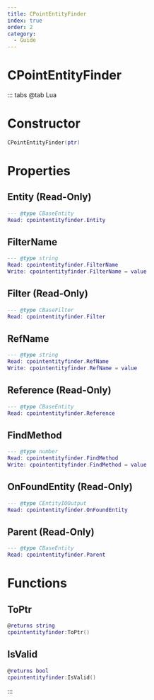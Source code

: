```yaml
---
title: CPointEntityFinder
index: true
order: 2
category:
  - Guide
---
```


# CPointEntityFinder

::: tabs
@tab Lua
# Constructor
```lua
CPointEntityFinder(ptr)
```
# Properties
## Entity (Read-Only)
```lua
--- @type CBaseEntity
Read: cpointentityfinder.Entity
```
## FilterName 
```lua
--- @type string
Read: cpointentityfinder.FilterName
Write: cpointentityfinder.FilterName = value
```
## Filter (Read-Only)
```lua
--- @type CBaseFilter
Read: cpointentityfinder.Filter
```
## RefName 
```lua
--- @type string
Read: cpointentityfinder.RefName
Write: cpointentityfinder.RefName = value
```
## Reference (Read-Only)
```lua
--- @type CBaseEntity
Read: cpointentityfinder.Reference
```
## FindMethod 
```lua
--- @type number
Read: cpointentityfinder.FindMethod
Write: cpointentityfinder.FindMethod = value
```
## OnFoundEntity (Read-Only)
```lua
--- @type CEntityIOOutput
Read: cpointentityfinder.OnFoundEntity
```
## Parent (Read-Only)
```lua
--- @type CBaseEntity
Read: cpointentityfinder.Parent
```
# Functions
## ToPtr
```lua
@returns string
cpointentityfinder:ToPtr()
```
## IsValid
```lua
@returns bool
cpointentityfinder:IsValid()
```

:::